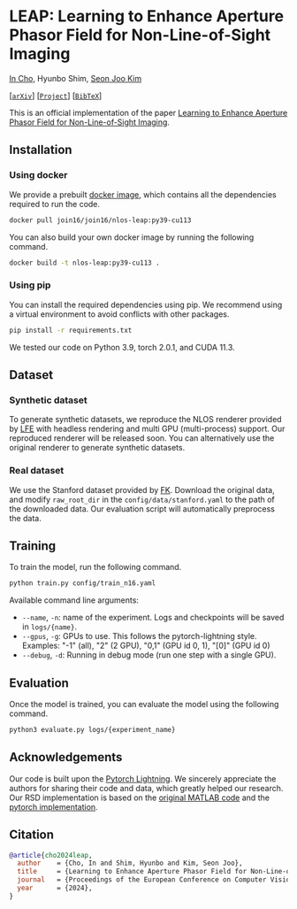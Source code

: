 # LEAP: Learning to Enhance Aperture Phasor Field for Non-Line-of-Sight Imaging
[In Cho](https://sites.google.com/view/im-join), Hyunbo Shim, [Seon Joo Kim](https://sites.google.com/site/seonjookim/)

[[`arXiv`](https://arxiv.org/abs/2407.18574)] [[`Project`](https://join16.github.io/leap-page/)] [[`BibTeX`](#Citation)]

This is an official implementation of the paper [Learning to Enhance Aperture Phasor Field for Non-Line-of-Sight Imaging](https://arxiv.org/abs/2407.18574).

## Installation
### Using docker
We provide a prebuilt [docker image](), which contains all the dependencies required to run the code.
```bash
docker pull join16/join16/nlos-leap:py39-cu113
```
You can also build your own docker image by running the following command.
```bash
docker build -t nlos-leap:py39-cu113 .
```
### Using pip
You can install the required dependencies using pip. We recommend using a virtual environment to avoid conflicts with other packages.
```bash
pip install -r requirements.txt
```
We tested our code on Python 3.9, torch 2.0.1, and CUDA 11.3.

## Dataset
### Synthetic dataset 
To generate synthetic datasets, we reproduce the NLOS renderer provided by [LFE](https://github.com/princeton-computational-imaging/NLOSFeatureEmbeddings) with headless rendering and multi GPU (multi-process) support.
Our reproduced renderer will be released soon.
You can alternatively use the original renderer to generate synthetic datasets.

### Real dataset
We use the Stanford dataset provided by [FK](https://github.com/computational-imaging/nlos-fk).
Download the original data, and modify `raw_root_dir` in the `config/data/stanford.yaml` to the path of the downloaded data.
Our evaluation script will automatically preprocess the data.

## Training
To train the model, run the following command.
```bash
python train.py config/train_n16.yaml
```
Available command line arguments:
- `--name`, `-n`: name of the experiment. Logs and checkpoints will be saved in `logs/{name}`.
- `--gpus`, `-g`: GPUs to use. This follows the pytorch-lightning style. Examples:  "-1" (all), "2" (2 GPU), "0,1" (GPU id 0, 1), "[0]" (GPU id 0)
- `--debug`, `-d`: Running in debug mode (run one step with a single GPU).

## Evaluation
Once the model is trained, you can evaluate the model using the following command.
```bash
python3 evaluate.py logs/{experiment_name}
```

## Acknowledgements
Our code is built upon the [Pytorch Lightning](https://lightning.ai/docs/pytorch/stable/).
We sincerely appreciate the authors for sharing their code and data, which greatly helped our research.
Our RSD implementation is based on the [original MATLAB code](https://www.nature.com/articles/s41467-020-15157-4) and the [pytorch implementation](https://github.com/fmu2/nlos3d).

## <a name="citation"></a> Citation
```BibTex
@article{cho2024leap,
  author    = {Cho, In and Shim, Hyunbo and Kim, Seon Joo},
  title     = {Learning to Enhance Aperture Phasor Field for Non-Line-of-Sight Imaging},
  journal   = {Proceedings of the European Conference on Computer Vision (ECCV)},
  year      = {2024},
}
```